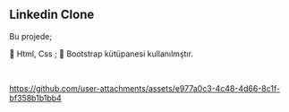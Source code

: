 
<h2> Linkedin Clone </h2>

Bu projede;

🎉 Html, Css ;
🎉 Bootstrap kütüpanesi kullanılmştır.

<br>


https://github.com/user-attachments/assets/e977a0c3-4c48-4d66-8c1f-bf358b1b1bb4

